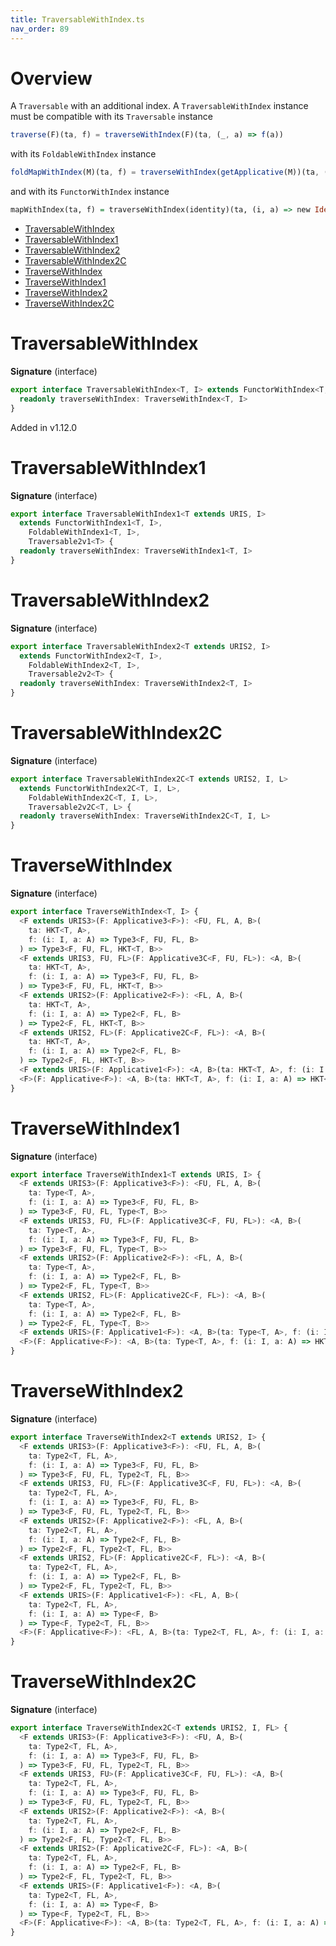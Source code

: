 ```yaml
---
title: TraversableWithIndex.ts
nav_order: 89
---
```


# Overview

A `Traversable` with an additional index.
A `TraversableWithIndex` instance must be compatible with its `Traversable` instance

```ts
traverse(F)(ta, f) = traverseWithIndex(F)(ta, (_, a) => f(a))
```

with its `FoldableWithIndex` instance

```ts
foldMapWithIndex(M)(ta, f) = traverseWithIndex(getApplicative(M))(ta, (i, a) => new Const(f(i, a))).value
```

and with its `FunctorWithIndex` instance

```purescript
mapWithIndex(ta, f) = traverseWithIndex(identity)(ta, (i, a) => new Identity(f(i, a))).value
```

<!-- START doctoc generated TOC please keep comment here to allow auto update -->
<!-- DON'T EDIT THIS SECTION, INSTEAD RE-RUN doctoc TO UPDATE -->


- [TraversableWithIndex](#traversablewithindex)
- [TraversableWithIndex1](#traversablewithindex1)
- [TraversableWithIndex2](#traversablewithindex2)
- [TraversableWithIndex2C](#traversablewithindex2c)
- [TraverseWithIndex](#traversewithindex)
- [TraverseWithIndex1](#traversewithindex1)
- [TraverseWithIndex2](#traversewithindex2)
- [TraverseWithIndex2C](#traversewithindex2c)

<!-- END doctoc generated TOC please keep comment here to allow auto update -->

# TraversableWithIndex

**Signature** (interface)

```ts
export interface TraversableWithIndex<T, I> extends FunctorWithIndex<T, I>, FoldableWithIndex<T, I>, Traversable2v<T> {
  readonly traverseWithIndex: TraverseWithIndex<T, I>
}
```

Added in v1.12.0

# TraversableWithIndex1

**Signature** (interface)

```ts
export interface TraversableWithIndex1<T extends URIS, I>
  extends FunctorWithIndex1<T, I>,
    FoldableWithIndex1<T, I>,
    Traversable2v1<T> {
  readonly traverseWithIndex: TraverseWithIndex1<T, I>
}
```

# TraversableWithIndex2

**Signature** (interface)

```ts
export interface TraversableWithIndex2<T extends URIS2, I>
  extends FunctorWithIndex2<T, I>,
    FoldableWithIndex2<T, I>,
    Traversable2v2<T> {
  readonly traverseWithIndex: TraverseWithIndex2<T, I>
}
```

# TraversableWithIndex2C

**Signature** (interface)

```ts
export interface TraversableWithIndex2C<T extends URIS2, I, L>
  extends FunctorWithIndex2C<T, I, L>,
    FoldableWithIndex2C<T, I, L>,
    Traversable2v2C<T, L> {
  readonly traverseWithIndex: TraverseWithIndex2C<T, I, L>
}
```

# TraverseWithIndex

**Signature** (interface)

```ts
export interface TraverseWithIndex<T, I> {
  <F extends URIS3>(F: Applicative3<F>): <FU, FL, A, B>(
    ta: HKT<T, A>,
    f: (i: I, a: A) => Type3<F, FU, FL, B>
  ) => Type3<F, FU, FL, HKT<T, B>>
  <F extends URIS3, FU, FL>(F: Applicative3C<F, FU, FL>): <A, B>(
    ta: HKT<T, A>,
    f: (i: I, a: A) => Type3<F, FU, FL, B>
  ) => Type3<F, FU, FL, HKT<T, B>>
  <F extends URIS2>(F: Applicative2<F>): <FL, A, B>(
    ta: HKT<T, A>,
    f: (i: I, a: A) => Type2<F, FL, B>
  ) => Type2<F, FL, HKT<T, B>>
  <F extends URIS2, FL>(F: Applicative2C<F, FL>): <A, B>(
    ta: HKT<T, A>,
    f: (i: I, a: A) => Type2<F, FL, B>
  ) => Type2<F, FL, HKT<T, B>>
  <F extends URIS>(F: Applicative1<F>): <A, B>(ta: HKT<T, A>, f: (i: I, a: A) => Type<F, B>) => Type<F, HKT<T, B>>
  <F>(F: Applicative<F>): <A, B>(ta: HKT<T, A>, f: (i: I, a: A) => HKT<F, B>) => HKT<F, HKT<T, B>>
}
```

# TraverseWithIndex1

**Signature** (interface)

```ts
export interface TraverseWithIndex1<T extends URIS, I> {
  <F extends URIS3>(F: Applicative3<F>): <FU, FL, A, B>(
    ta: Type<T, A>,
    f: (i: I, a: A) => Type3<F, FU, FL, B>
  ) => Type3<F, FU, FL, Type<T, B>>
  <F extends URIS3, FU, FL>(F: Applicative3C<F, FU, FL>): <A, B>(
    ta: Type<T, A>,
    f: (i: I, a: A) => Type3<F, FU, FL, B>
  ) => Type3<F, FU, FL, Type<T, B>>
  <F extends URIS2>(F: Applicative2<F>): <FL, A, B>(
    ta: Type<T, A>,
    f: (i: I, a: A) => Type2<F, FL, B>
  ) => Type2<F, FL, Type<T, B>>
  <F extends URIS2, FL>(F: Applicative2C<F, FL>): <A, B>(
    ta: Type<T, A>,
    f: (i: I, a: A) => Type2<F, FL, B>
  ) => Type2<F, FL, Type<T, B>>
  <F extends URIS>(F: Applicative1<F>): <A, B>(ta: Type<T, A>, f: (i: I, a: A) => Type<F, B>) => Type<F, Type<T, B>>
  <F>(F: Applicative<F>): <A, B>(ta: Type<T, A>, f: (i: I, a: A) => HKT<F, B>) => HKT<F, Type<T, B>>
}
```

# TraverseWithIndex2

**Signature** (interface)

```ts
export interface TraverseWithIndex2<T extends URIS2, I> {
  <F extends URIS3>(F: Applicative3<F>): <FU, FL, A, B>(
    ta: Type2<T, FL, A>,
    f: (i: I, a: A) => Type3<F, FU, FL, B>
  ) => Type3<F, FU, FL, Type2<T, FL, B>>
  <F extends URIS3, FU, FL>(F: Applicative3C<F, FU, FL>): <A, B>(
    ta: Type2<T, FL, A>,
    f: (i: I, a: A) => Type3<F, FU, FL, B>
  ) => Type3<F, FU, FL, Type2<T, FL, B>>
  <F extends URIS2>(F: Applicative2<F>): <FL, A, B>(
    ta: Type2<T, FL, A>,
    f: (i: I, a: A) => Type2<F, FL, B>
  ) => Type2<F, FL, Type2<T, FL, B>>
  <F extends URIS2, FL>(F: Applicative2C<F, FL>): <A, B>(
    ta: Type2<T, FL, A>,
    f: (i: I, a: A) => Type2<F, FL, B>
  ) => Type2<F, FL, Type2<T, FL, B>>
  <F extends URIS>(F: Applicative1<F>): <FL, A, B>(
    ta: Type2<T, FL, A>,
    f: (i: I, a: A) => Type<F, B>
  ) => Type<F, Type2<T, FL, B>>
  <F>(F: Applicative<F>): <FL, A, B>(ta: Type2<T, FL, A>, f: (i: I, a: A) => HKT<F, B>) => HKT<F, Type2<T, FL, B>>
}
```

# TraverseWithIndex2C

**Signature** (interface)

```ts
export interface TraverseWithIndex2C<T extends URIS2, I, FL> {
  <F extends URIS3>(F: Applicative3<F>): <FU, A, B>(
    ta: Type2<T, FL, A>,
    f: (i: I, a: A) => Type3<F, FU, FL, B>
  ) => Type3<F, FU, FL, Type2<T, FL, B>>
  <F extends URIS3, FU>(F: Applicative3C<F, FU, FL>): <A, B>(
    ta: Type2<T, FL, A>,
    f: (i: I, a: A) => Type3<F, FU, FL, B>
  ) => Type3<F, FU, FL, Type2<T, FL, B>>
  <F extends URIS2>(F: Applicative2<F>): <A, B>(
    ta: Type2<T, FL, A>,
    f: (i: I, a: A) => Type2<F, FL, B>
  ) => Type2<F, FL, Type2<T, FL, B>>
  <F extends URIS2>(F: Applicative2C<F, FL>): <A, B>(
    ta: Type2<T, FL, A>,
    f: (i: I, a: A) => Type2<F, FL, B>
  ) => Type2<F, FL, Type2<T, FL, B>>
  <F extends URIS>(F: Applicative1<F>): <A, B>(
    ta: Type2<T, FL, A>,
    f: (i: I, a: A) => Type<F, B>
  ) => Type<F, Type2<T, FL, B>>
  <F>(F: Applicative<F>): <A, B>(ta: Type2<T, FL, A>, f: (i: I, a: A) => HKT<F, B>) => HKT<F, Type2<T, FL, B>>
}
```
